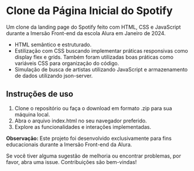 # Clone da Página Inicial do Spotify
Um clone da landing page do Spotify feito com HTML, CSS e JavaScript durante a Imersão Front-end da escola Alura em Janeiro de 2024.

* HTML semântico e estruturado.
* Estilização com CSS buscando implementar práticas responsivas como display flex e grids. Também foram utilizadas boas práticas como variáveis CSS para organização do código.
* Simulação de busca de artistas utilizando JavaScript e armazenamento de dados utilizando json-server.

## Instruções de uso

1. Clone o repositório ou faça o download em formato .zip para sua máquina local.
2. Abra o arquivo index.html no seu navegador preferido.
3. Explore as funcionalidades e interações implementadas.

**Observação:** Este projeto foi desenvolvido exclusivamente para fins educacionais durante a Imersão Front-end da Alura.

Se você tiver alguma sugestão de melhoria ou encontrar problemas, por favor, abra uma issue. Contribuições são bem-vindas!
